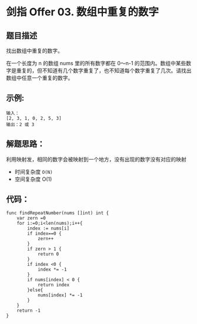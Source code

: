 # 剑指 Offer 03. 数组中重复的数字

## 题目描述

找出数组中重复的数字。


在一个长度为 n 的数组 nums 里的所有数字都在 0～n-1 的范围内。数组中某些数字是重复的，但不知道有几个数字重复了，也不知道每个数字重复了几次。请找出数组中任意一个重复的数字。



## **示例:**

```
输入：
[2, 3, 1, 0, 2, 5, 3]
输出：2 或 3 
```

## 解题思路：

利用映射发，相同的数字会被映射到一个地方，没有出现的数字没有对应的映射



- 时间复杂度 `O(N)` 
- 空间复杂度 O(1) 



## 代码：

```
func findRepeatNumber(nums []int) int {
    var zern =0
	for i:=0;i<len(nums);i++{
		index := nums[i]
		if index==0 {
			zern++
		}
		if zern > 1 {
			return 0
		}
		if index <0 {
			index *= -1
		}
		if nums[index] < 0 {
			return index
		}else{
			nums[index] *= -1
		}
	}
	return -1
}
```

